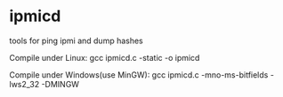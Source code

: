 ipmicd
======

tools for ping ipmi and dump hashes


Compile under Linux:
gcc ipmicd.c -static -o ipmicd

Compile under Windows(use MinGW):
gcc ipmicd.c -mno-ms-bitfields -lws2_32 -DMINGW
